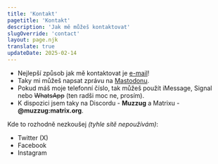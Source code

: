 ```yaml
---
title: 'Kontakt'
pagetitle: 'Kontakt'
description: 'Jak mě můžeš kontaktovat'
slugOverride: 'contact'
layout: page.njk
translate: true
updateDate: 2025-02-14
---
```

- Nejlepší způsob jak mě kontaktovat je [e-mail](mailto:{{meta.email}})!
- Taky mi můžeš napsat zprávu na [Mastodonu](https://mastodon.gamedev.place/@muzzug).
- Pokud máš moje telefonní číslo, tak můžeš použít iMessage, Signal nebo ~~WhatsApp~~ (ten radši moc ne, prosím).
- K dispozici jsem taky na Discordu - **Muzzug** a Matrixu - **@muzzug:matrix.org**.

Kde to rozhodně nezkoušej _(tyhle sítě nepoužívám)_:
- Twitter (X)
- Facebook
- Instagram  

<!-- <p class="date-changed">naposledy upraveno {{ updateDate | localizedDate(lang) }}</p> -->
